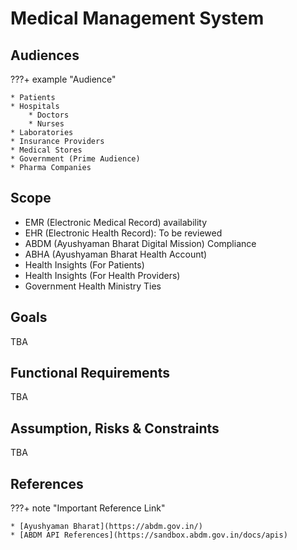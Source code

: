 # Medical Management System

## Audiences

???+ example "Audience"

    * Patients
    * Hospitals
        * Doctors
        * Nurses
    * Laboratories
    * Insurance Providers
    * Medical Stores
    * Government (Prime Audience)
    * Pharma Companies

## Scope
* EMR (Electronic Medical Record) availability
* EHR (Electronic Health Record): To be reviewed
* ABDM (Ayushyaman Bharat Digital Mission) Compliance
* ABHA (Ayushyaman Bharat Health Account)
* Health Insights (For Patients)
* Health Insights (For Health Providers)
* Government Health Ministry Ties

## Goals
TBA

## Functional Requirements
TBA

## Assumption, Risks & Constraints
TBA

## References
???+ note "Important Reference Link"

    * [Ayushyaman Bharat](https://abdm.gov.in/)
    * [ABDM API References](https://sandbox.abdm.gov.in/docs/apis)
